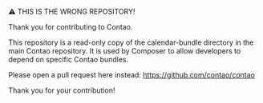 ⚠ THIS IS THE WRONG REPOSITORY!

Thank you for contributing to Contao.

This repository is a read-only copy of the calendar-bundle directory in the main Contao repository. It is used by Composer to allow developers to depend on specific Contao bundles.

Please open a pull request here instead: https://github.com/contao/contao

Thank you for your contribution!
